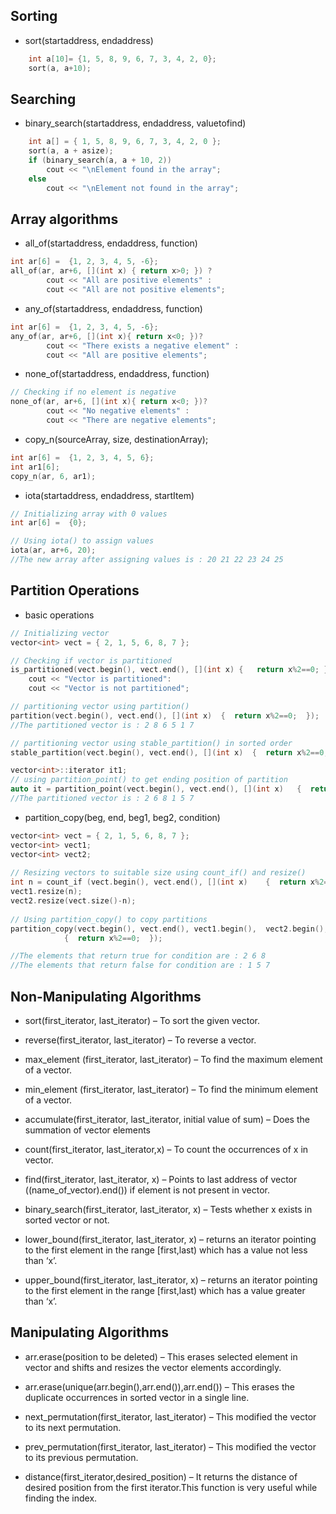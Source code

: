 ## Sorting

* sort(startaddress, endaddress)
```cpp
    int a[10]= {1, 5, 8, 9, 6, 7, 3, 4, 2, 0};
    sort(a, a+10); 
```
## Searching

* binary_search(startaddress, endaddress, valuetofind)
```cpp
    int a[] = { 1, 5, 8, 9, 6, 7, 3, 4, 2, 0 }; 
    sort(a, a + asize); 
    if (binary_search(a, a + 10, 2)) 
        cout << "\nElement found in the array"; 
    else
        cout << "\nElement not found in the array"; 
```
 
## Array algorithms

* all_of(startaddress, endaddress, function)
```cpp
int ar[6] =  {1, 2, 3, 4, 5, -6}; 
all_of(ar, ar+6, [](int x) { return x>0; }) ? 
        cout << "All are positive elements" : 
        cout << "All are not positive elements"; 
```

* any_of(startaddress, endaddress, function)
```cpp
int ar[6] =  {1, 2, 3, 4, 5, -6}; 
any_of(ar, ar+6, [](int x){ return x<0; })? 
        cout << "There exists a negative element" : 
        cout << "All are positive elements"; 
```
* none_of(startaddress, endaddress, function)
```cpp
// Checking if no element is negative 
none_of(ar, ar+6, [](int x){ return x<0; })? 
        cout << "No negative elements" : 
        cout << "There are negative elements"; 
```

* copy_n(sourceArray, size, destinationArray); 
```cpp
int ar[6] =  {1, 2, 3, 4, 5, 6}; 
int ar1[6]; 
copy_n(ar, 6, ar1); 
```

* iota(startaddress, endaddress, startItem)
```cpp
// Initializing array with 0 values 
int ar[6] =  {0}; 

// Using iota() to assign values 
iota(ar, ar+6, 20); 
//The new array after assigning values is : 20 21 22 23 24 25
```

## Partition Operations

* basic operations
``` cpp
// Initializing vector 
vector<int> vect = { 2, 1, 5, 6, 8, 7 }; 

// Checking if vector is partitioned  
is_partitioned(vect.begin(), vect.end(), [](int x) {   return x%2==0; } )   ? 
    cout << "Vector is partitioned": 
    cout << "Vector is not partitioned"; 

// partitioning vector using partition() 
partition(vect.begin(), vect.end(), [](int x)  {  return x%2==0;  });          
//The partitioned vector is : 2 8 6 5 1 7 

// partitioning vector using stable_partition() in sorted order 
stable_partition(vect.begin(), vect.end(), [](int x)  {  return x%2==0;  }); 

vector<int>::iterator it1; 
// using partition_point() to get ending position of partition 
auto it = partition_point(vect.begin(), vect.end(), [](int x)   {  return x%2==0;  }); 
//The partitioned vector is : 2 6 8 1 5 7 

```

* partition_copy(beg, end, beg1, beg2, condition)
```cpp
vector<int> vect = { 2, 1, 5, 6, 8, 7 }; 
vector<int> vect1; 
vector<int> vect2; 
    
// Resizing vectors to suitable size using count_if() and resize() 
int n = count_if (vect.begin(), vect.end(), [](int x)    {  return x%2==0;  }); 
vect1.resize(n);  
vect2.resize(vect.size()-n); 
    
// Using partition_copy() to copy partitions 
partition_copy(vect.begin(), vect.end(), vect1.begin(),  vect2.begin(), [](int x) 
            {  return x%2==0;  }); 

//The elements that return true for condition are : 2 6 8 
//The elements that return false for condition are : 1 5 7 
```

## Non-Manipulating Algorithms
 * sort(first_iterator, last_iterator) – To sort the given vector.
 * reverse(first_iterator, last_iterator) – To reverse a vector.
 * max_element (first_iterator, last_iterator) – To find the maximum element of a vector.
 * min_element (first_iterator, last_iterator) – To find the minimum element of a vector.
 * accumulate(first_iterator, last_iterator, initial value of sum) – Does the summation of vector elements

 * count(first_iterator, last_iterator,x) – To count the occurrences of x in vector.
 * find(first_iterator, last_iterator, x) – Points to last address of vector ((name_of_vector).end()) if element is not present in vector.

 * binary_search(first_iterator, last_iterator, x) – Tests whether x exists in sorted vector or not.
 * lower_bound(first_iterator, last_iterator, x) – returns an iterator pointing to the first element in the range [first,last) which has a value not less than ‘x’.
 * upper_bound(first_iterator, last_iterator, x) – returns an iterator pointing to the first element in the range [first,last) which has a value greater than ‘x’.

## Manipulating Algorithms

 * arr.erase(position to be deleted) – This erases selected element in vector and shifts and resizes the vector elements accordingly.
 * arr.erase(unique(arr.begin(),arr.end()),arr.end()) – This erases the duplicate occurrences in sorted vector in a single line.

 * next_permutation(first_iterator, last_iterator) – This modified the vector to its next permutation.
 * prev_permutation(first_iterator, last_iterator) – This modified the vector to its previous permutation.
 * distance(first_iterator,desired_position) – It returns the distance of desired position from the first iterator.This function is very useful while finding the index.
